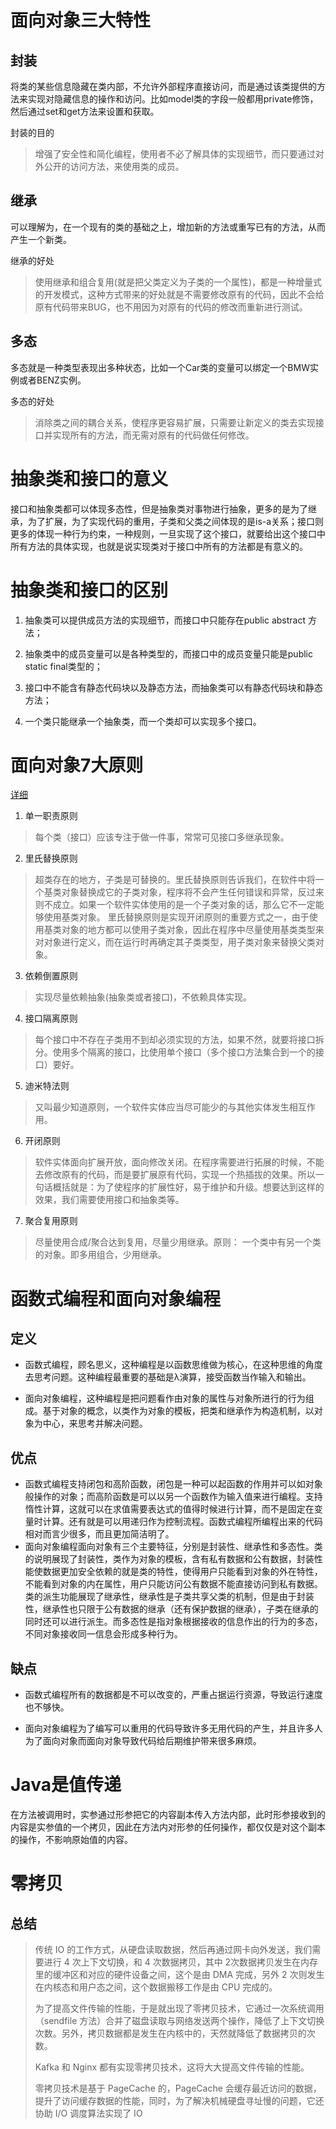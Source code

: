 # 面向对象三大特性
## 封装
将类的某些信息隐藏在类内部，不允许外部程序直接访问，而是通过该类提供的方法来实现对隐藏信息的操作和访问。比如model类的字段一般都用private修饰，然后通过set和get方法来设置和获取。

封装的目的
> 增强了安全性和简化编程，使用者不必了解具体的实现细节，而只要通过对外公开的访问方法，来使用类的成员。
## 继承
可以理解为，在一个现有的类的基础之上，增加新的方法或重写已有的方法，从而产生一个新类。

继承的好处
> 使用继承和组合复用(就是把父类定义为子类的一个属性)，都是一种增量式的开发模式，这种方式带来的好处就是不需要修改原有的代码，因此不会给原有代码带来BUG，也不用因为对原有的代码的修改而重新进行测试。


## 多态
多态就是一种类型表现出多种状态，比如一个Car类的变量可以绑定一个BMW实例或者BENZ实例。

多态的好处
> 消除类之间的耦合关系，使程序更容易扩展，只需要让新定义的类去实现接口并实现所有的方法，而无需对原有的代码做任何修改。

# 抽象类和接口的意义
接口和抽象类都可以体现多态性，但是抽象类对事物进行抽象，更多的是为了继承，为了扩展，为了实现代码的重用，子类和父类之间体现的是is-a关系；接口则更多的体现一种行为约束，一种规则，一旦实现了这个接口，就要给出这个接口中所有方法的具体实现，也就是说实现类对于接口中所有的方法都是有意义的。

# 抽象类和接口的区别
1. 抽象类可以提供成员方法的实现细节，而接口中只能存在public abstract 方法；

2. 抽象类中的成员变量可以是各种类型的，而接口中的成员变量只能是public static final类型的；

3. 接口中不能含有静态代码块以及静态方法，而抽象类可以有静态代码块和静态方法；

4. 一个类只能继承一个抽象类，而一个类却可以实现多个接口。

# 面向对象7大原则
[详细](https://blog.csdn.net/J080624/article/details/84930351)
1. 单一职责原则
> 每个类（接口）应该专注于做一件事，常常可见接口多继承现象。
2. 里氏替换原则
> 超类存在的地方，子类是可替换的。里氏替换原则告诉我们，在软件中将一个基类对象替换成它的子类对象，程序将不会产生任何错误和异常，反过来则不成立。如果一个软件实体使用的是一个子类对象的话，那么它不一定能够使用基类对象。
里氏替换原则是实现开闭原则的重要方式之一，由于使用基类对象的地方都可以使用子类对象，因此在程序中尽量使用基类类型来对对象进行定义，而在运行时再确定其子类类型，用子类对象来替换父类对象。
3. 依赖倒置原则
> 实现尽量依赖抽象(抽象类或者接口)，不依赖具体实现。
4. 接口隔离原则
> 每个接口中不存在子类用不到却必须实现的方法，如果不然，就要将接口拆分。使用多个隔离的接口，比使用单个接口（多个接口方法集合到一个的接口）要好。
5. 迪米特法则
> 又叫最少知道原则，一个软件实体应当尽可能少的与其他实体发生相互作用。
6. 开闭原则
> 软件实体面向扩展开放，面向修改关闭。在程序需要进行拓展的时候，不能去修改原有的代码，而是要扩展原有代码，实现一个热插拔的效果。所以一句话概括就是：为了使程序的扩展性好，易于维护和升级。想要达到这样的效果，我们需要使用接口和抽象类等。
7. 聚合复用原则
> 尽量使用合成/聚合达到复用，尽量少用继承。原则： 一个类中有另一个类的对象。即多用组合，少用继承。

# 函数式编程和面向对象编程
## 定义
- 函数式编程，顾名思义，这种编程是以函数思维做为核心，在这种思维的角度去思考问题。这种编程最重要的基础是λ演算，接受函数当作输入和输出。

- 面向对象编程，这种编程是把问题看作由对象的属性与对象所进行的行为组成。基于对象的概念，以类作为对象的模板，把类和继承作为构造机制，以对象为中心，来思考并解决问题。

## 优点
- 函数式编程支持闭包和高阶函数，闭包是一种可以起函数的作用并可以如对象般操作的对象；而高阶函数是可以以另一个函数作为输入值来进行编程。支持惰性计算，这就可以在求值需要表达式的值得时候进行计算，而不是固定在变量时计算。还有就是可以用递归作为控制流程。函数式编程所编程出来的代码相对而言少很多，而且更加简洁明了。
- 面向对象编程面向对象有三个主要特征，分别是封装性、继承性和多态性。类的说明展现了封装性，类作为对象的模板，含有私有数据和公有数据，封装性能使数据更加安全依赖的就是类的特性，使得用户只能看到对象的外在特性，不能看到对象的内在属性，用户只能访问公有数据不能直接访问到私有数据。类的派生功能展现了继承性，继承性是子类共享父类的机制，但是由于封装性，继承性也只限于公有数据的继承（还有保护数据的继承），子类在继承的同时还可以进行派生。而多态性是指对象根据接收的信息作出的行为的多态，不同对象接收同一信息会形成多种行为。

## 缺点
- 函数式编程所有的数据都是不可以改变的，严重占据运行资源，导致运行速度也不够快。

- 面向对象编程为了编写可以重用的代码导致许多无用代码的产生，并且许多人为了面向对象而面向对象导致代码给后期维护带来很多麻烦。

# Java是值传递
在方法被调用时，实参通过形参把它的内容副本传入方法内部，此时形参接收到的内容是实参值的一个拷贝，因此在方法内对形参的任何操作，都仅仅是对这个副本的操作，不影响原始值的内容。

# 零拷贝
## 总结
>传统 IO 的工作方式，从硬盘读取数据，然后再通过网卡向外发送，我们需要进行 4 次上下文切换，和 4 次数据拷贝，其中 2次数据拷贝发生在内存里的缓冲区和对应的硬件设备之间，这个是由 DMA 完成，另外 2 次则发生在内核态和用户态之间，这个数据搬移工作是由 CPU 完成的。
>
>为了提高文件传输的性能，于是就出现了零拷贝技术，它通过一次系统调用（sendfile 方法）合并了磁盘读取与网络发送两个操作，降低了上下文切换次数。另外，拷贝数据都是发生在内核中的，天然就降低了数据拷贝的次数。
>
>Kafka 和 Nginx 都有实现零拷贝技术，这将大大提高文件传输的性能。
>
>零拷贝技术是基于 PageCache 的，PageCache 会缓存最近访问的数据，提升了访问缓存数据的性能，同时，为了解决机械硬盘寻址慢的问题，它还协助 I/O 调度算法实现了 IO

